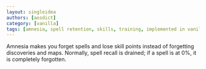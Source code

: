 ```yaml
---
layout: singleidea
authors: [aosdict]
category: [vanilla]
tags: [amnesia, spell retention, skills, training, implemented in vanilla]
---
```

Amnesia makes you forget spells and lose skill points instead of forgetting discoveries and maps. Normally, spell recall is drained; if a spell is at 0%, it is completely forgotten.
